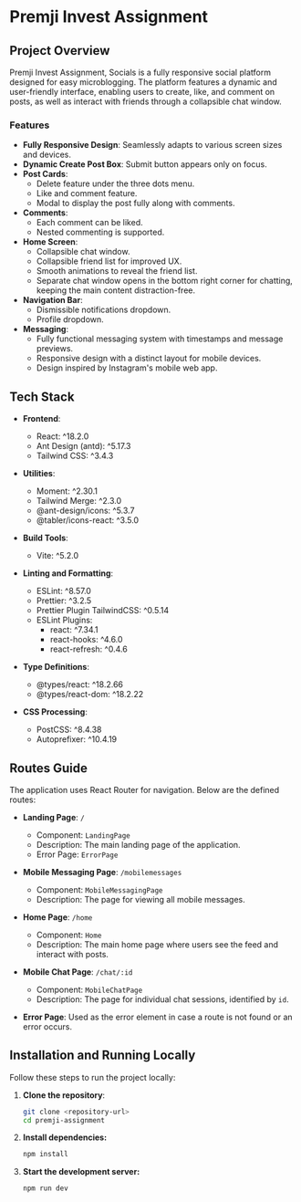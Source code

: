 # Premji Invest Assignment

## Project Overview

Premji Invest Assignment, Socials is a fully responsive social platform designed for easy microblogging. The platform features a dynamic and user-friendly interface, enabling users to create, like, and comment on posts, as well as interact with friends through a collapsible chat window.

### Features

- **Fully Responsive Design**: Seamlessly adapts to various screen sizes and devices.
- **Dynamic Create Post Box**: Submit button appears only on focus.
- **Post Cards**:
  - Delete feature under the three dots menu.
  - Like and comment feature.
  - Modal to display the post fully along with comments.
- **Comments**:
  - Each comment can be liked.
  - Nested commenting is supported.
- **Home Screen**:
  - Collapsible chat window.
  - Collapsible friend list for improved UX.
  - Smooth animations to reveal the friend list.
  - Separate chat window opens in the bottom right corner for chatting, keeping the main content distraction-free.
- **Navigation Bar**:
  - Dismissible notifications dropdown.
  - Profile dropdown.
- **Messaging**:
  - Fully functional messaging system with timestamps and message previews.
  - Responsive design with a distinct layout for mobile devices.
  - Design inspired by Instagram's mobile web app.

## Tech Stack

- **Frontend**:

  - React: ^18.2.0
  - Ant Design (antd): ^5.17.3
  - Tailwind CSS: ^3.4.3

- **Utilities**:

  - Moment: ^2.30.1
  - Tailwind Merge: ^2.3.0
  - @ant-design/icons: ^5.3.7
  - @tabler/icons-react: ^3.5.0

- **Build Tools**:

  - Vite: ^5.2.0

- **Linting and Formatting**:

  - ESLint: ^8.57.0
  - Prettier: ^3.2.5
  - Prettier Plugin TailwindCSS: ^0.5.14
  - ESLint Plugins:
    - react: ^7.34.1
    - react-hooks: ^4.6.0
    - react-refresh: ^0.4.6

- **Type Definitions**:

  - @types/react: ^18.2.66
  - @types/react-dom: ^18.2.22

- **CSS Processing**:
  - PostCSS: ^8.4.38
  - Autoprefixer: ^10.4.19

## Routes Guide

The application uses React Router for navigation. Below are the defined routes:

- **Landing Page**: `/`

  - Component: `LandingPage`
  - Description: The main landing page of the application.
  - Error Page: `ErrorPage`

- **Mobile Messaging Page**: `/mobilemessages`

  - Component: `MobileMessagingPage`
  - Description: The page for viewing all mobile messages.

- **Home Page**: `/home`

  - Component: `Home`
  - Description: The main home page where users see the feed and interact with posts.

- **Mobile Chat Page**: `/chat/:id`

  - Component: `MobileChatPage`
  - Description: The page for individual chat sessions, identified by `id`.

- **Error Page**: Used as the error element in case a route is not found or an error occurs.

## Installation and Running Locally

Follow these steps to run the project locally:

1. **Clone the repository**:

   ```sh
   git clone <repository-url>
   cd premji-assignment
   ```

2. **Install dependencies:**

   ```sh
   npm install
   ```

3. **Start the development server:**

   ```sh
   npm run dev
   ```
